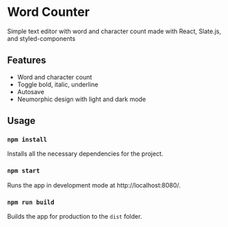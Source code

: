 # Word Counter
Simple text editor with word and character count made with React, Slate.js, and styled-components

## Features

- Word and character count
- Toggle bold, italic, underline
- Autosave
- Neumorphic design with light and dark mode

## Usage

### `npm install` 

Installs all the necessary dependencies for the project.

### `npm start`

Runs the app in development mode at http://localhost:8080/.

### `npm run build`

Builds the app for production to the `dist` folder.